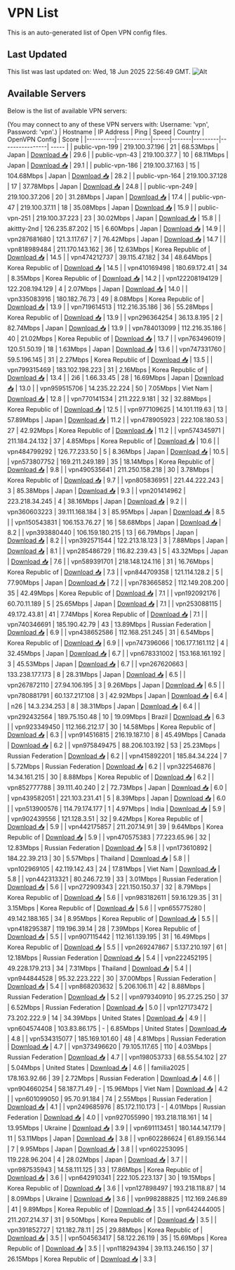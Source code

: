 # VPN List

This is an auto-generated list of Open VPN config files.

## Last Updated

This list was last updated on: Wed, 18 Jun 2025 22:56:49 GMT.
![Alt](https://repobeats.axiom.co/api/embed/186b98318ef1479477931607c1ad7d823f12451f.svg "Repobeats analytics image")

## Available Servers

Below is the list of available VPN servers:

(You may connect to any of these VPN servers with: Username: 'vpn', Password: 'vpn'.)
| Hostname | IP Address | Ping | Speed | Country | OpenVPN Config | Score |
|----------|------------|------|-------|---------|----------------| ----- |
| public-vpn-199 | 219.100.37.196 | 21 | 68.53Mbps | Japan | [Download 📥](./configs/server_0_JP.ovpn) | 29.6 |
| public-vpn-43 | 219.100.37.7 | 10 | 68.11Mbps | Japan | [Download 📥](./configs/server_1_JP.ovpn) | 29.1 |
| public-vpn-186 | 219.100.37.163 | 15 | 104.68Mbps | Japan | [Download 📥](./configs/server_2_JP.ovpn) | 28.2 |
| public-vpn-164 | 219.100.37.128 | 17 | 37.78Mbps | Japan | [Download 📥](./configs/server_3_JP.ovpn) | 24.8 |
| public-vpn-249 | 219.100.37.206 | 20 | 31.28Mbps | Japan | [Download 📥](./configs/server_4_JP.ovpn) | 17.4 |
| public-vpn-47 | 219.100.37.11 | 18 | 35.08Mbps | Japan | [Download 📥](./configs/server_5_JP.ovpn) | 15.9 |
| public-vpn-251 | 219.100.37.223 | 23 | 30.02Mbps | Japan | [Download 📥](./configs/server_6_JP.ovpn) | 15.8 |
| akittty-2nd | 126.235.87.202 | 15 | 6.60Mbps | Japan | [Download 📥](./configs/server_7_JP.ovpn) | 14.9 |
| vpn287681680 | 121.3.117.67 | 7 | 76.42Mbps | Japan | [Download 📥](./configs/server_8_JP.ovpn) | 14.7 |
| vpn818989484 | 211.170.143.162 | 36 | 12.63Mbps | Korea Republic of | [Download 📥](./configs/server_9_KR.ovpn) | 14.5 |
| vpn474212737 | 39.115.47.182 | 34 | 48.64Mbps | Korea Republic of | [Download 📥](./configs/server_10_KR.ovpn) | 14.5 |
| vpn410169498 | 180.69.172.41 | 34 | 8.35Mbps | Korea Republic of | [Download 📥](./configs/server_11_KR.ovpn) | 14.2 |
| vpn122208194129 | 122.208.194.129 | 4 | 2.07Mbps | Japan | [Download 📥](./configs/server_12_JP.ovpn) | 14.0 |
| vpn335083916 | 180.182.76.73 | 49 | 8.08Mbps | Korea Republic of | [Download 📥](./configs/server_13_KR.ovpn) | 13.9 |
| vpn719614513 | 112.216.35.186 | 36 | 55.28Mbps | Korea Republic of | [Download 📥](./configs/server_14_KR.ovpn) | 13.9 |
| vpn296364254 | 36.13.8.195 | 2 | 82.74Mbps | Japan | [Download 📥](./configs/server_15_JP.ovpn) | 13.9 |
| vpn784013099 | 112.216.35.186 | 40 | 21.02Mbps | Korea Republic of | [Download 📥](./configs/server_16_KR.ovpn) | 13.7 |
| vpn763496019 | 120.51.50.19 | 18 | 1.63Mbps | Japan | [Download 📥](./configs/server_17_JP.ovpn) | 13.6 |
| vpn747331760 | 59.5.196.145 | 31 | 2.27Mbps | Korea Republic of | [Download 📥](./configs/server_18_KR.ovpn) | 13.5 |
| vpn799315469 | 183.102.198.223 | 31 | 2.16Mbps | Korea Republic of | [Download 📥](./configs/server_19_KR.ovpn) | 13.4 |
| 2i6 | 1.66.33.45 | 28 | 16.69Mbps | Japan | [Download 📥](./configs/server_20_JP.ovpn) | 13.0 |
| vpn959515706 | 14.235.22.224 | 50 | 7.05Mbps | Viet Nam | [Download 📥](./configs/server_21_VN.ovpn) | 12.8 |
| vpn770141534 | 211.222.9.181 | 32 | 32.88Mbps | Korea Republic of | [Download 📥](./configs/server_22_KR.ovpn) | 12.5 |
| vpn977109625 | 14.101.119.63 | 13 | 57.89Mbps | Japan | [Download 📥](./configs/server_23_JP.ovpn) | 11.2 |
| vpn478905923 | 222.108.180.53 | 27 | 42.92Mbps | Korea Republic of | [Download 📥](./configs/server_24_KR.ovpn) | 11.2 |
| vpn574345971 | 211.184.24.132 | 37 | 4.85Mbps | Korea Republic of | [Download 📥](./configs/server_25_KR.ovpn) | 10.6 |
| vpn484799292 | 126.77.233.50 | 5 | 8.36Mbps | Japan | [Download 📥](./configs/server_26_JP.ovpn) | 10.5 |
| vpn573807752 | 169.211.249.189 | 35 | 18.14Mbps | Korea Republic of | [Download 📥](./configs/server_27_KR.ovpn) | 9.8 |
| vpn490535641 | 211.250.158.218 | 30 | 3.78Mbps | Korea Republic of | [Download 📥](./configs/server_28_KR.ovpn) | 9.7 |
| vpn805836951 | 221.44.222.243 | 3 | 85.38Mbps | Japan | [Download 📥](./configs/server_29_JP.ovpn) | 9.3 |
| vpn201414962 | 223.218.34.245 | 4 | 38.16Mbps | Japan | [Download 📥](./configs/server_30_JP.ovpn) | 9.2 |
| vpn360603223 | 39.111.168.184 | 3 | 85.95Mbps | Japan | [Download 📥](./configs/server_31_JP.ovpn) | 8.5 |
| vpn150543831 | 106.153.76.27 | 16 | 58.68Mbps | Japan | [Download 📥](./configs/server_32_JP.ovpn) | 8.2 |
| vpn393880440 | 106.159.180.215 | 13 | 66.79Mbps | Japan | [Download 📥](./configs/server_33_JP.ovpn) | 8.2 |
| vpn392571544 | 122.213.18.123 | 3 | 7.88Mbps | Japan | [Download 📥](./configs/server_34_JP.ovpn) | 8.1 |
| vpn285486729 | 116.82.239.43 | 5 | 43.32Mbps | Japan | [Download 📥](./configs/server_35_JP.ovpn) | 7.6 |
| vpn589391701 | 218.148.124.116 | 31 | 16.76Mbps | Korea Republic of | [Download 📥](./configs/server_36_KR.ovpn) | 7.3 |
| vpn844709358 | 121.114.128.2 | 5 | 77.90Mbps | Japan | [Download 📥](./configs/server_37_JP.ovpn) | 7.2 |
| vpn783665852 | 112.149.208.200 | 35 | 42.49Mbps | Korea Republic of | [Download 📥](./configs/server_38_KR.ovpn) | 7.1 |
| vpn192092176 | 60.70.11.189 | 5 | 25.65Mbps | Japan | [Download 📥](./configs/server_39_JP.ovpn) | 7.1 |
| vpn253088115 | 49.172.43.81 | 41 | 7.74Mbps | Korea Republic of | [Download 📥](./configs/server_40_KR.ovpn) | 7.1 |
| vpn740346691 | 185.190.42.79 | 43 | 13.89Mbps | Russian Federation | [Download 📥](./configs/server_41_RU.ovpn) | 6.9 |
| vpn438652586 | 112.168.251.245 | 31 | 6.54Mbps | Korea Republic of | [Download 📥](./configs/server_42_KR.ovpn) | 6.9 |
| vpn747396066 | 106.177.161.112 | 4 | 32.45Mbps | Japan | [Download 📥](./configs/server_43_JP.ovpn) | 6.7 |
| vpn678331002 | 153.168.161.192 | 3 | 45.53Mbps | Japan | [Download 📥](./configs/server_44_JP.ovpn) | 6.7 |
| vpn267620663 | 133.238.177.173 | 8 | 28.31Mbps | Japan | [Download 📥](./configs/server_45_JP.ovpn) | 6.5 |
| vpn267872110 | 27.94.106.195 | 3 | 9.26Mbps | Japan | [Download 📥](./configs/server_46_JP.ovpn) | 6.5 |
| vpn780881791 | 60.137.217.108 | 3 | 42.92Mbps | Japan | [Download 📥](./configs/server_47_JP.ovpn) | 6.4 |
| n26 | 14.3.234.253 | 8 | 38.31Mbps | Japan | [Download 📥](./configs/server_48_JP.ovpn) | 6.4 |
| vpn292432564 | 189.75.150.48 | 10 | 19.09Mbps | Brazil | [Download 📥](./configs/server_49_BR.ovpn) | 6.3 |
| vpn923349450 | 112.166.212.17 | 30 | 14.58Mbps | Korea Republic of | [Download 📥](./configs/server_50_KR.ovpn) | 6.3 |
| vpn914516815 | 216.19.187.10 | 8 | 45.49Mbps | Canada | [Download 📥](./configs/server_51_CA.ovpn) | 6.2 |
| vpn975849475 | 88.206.103.192 | 53 | 25.23Mbps | Russian Federation | [Download 📥](./configs/server_52_RU.ovpn) | 6.2 |
| vpn415892201 | 185.84.34.224 | 7 | 5.72Mbps | Russian Federation | [Download 📥](./configs/server_53_RU.ovpn) | 6.2 |
| vpn322546876 | 14.34.161.215 | 30 | 8.88Mbps | Korea Republic of | [Download 📥](./configs/server_54_KR.ovpn) | 6.2 |
| vpn852777788 | 39.111.40.240 | 2 | 72.73Mbps | Japan | [Download 📥](./configs/server_55_JP.ovpn) | 6.0 |
| vpn439582051 | 221.103.231.41 | 5 | 8.39Mbps | Japan | [Download 📥](./configs/server_56_JP.ovpn) | 6.0 |
| vpn513900576 | 114.79.174.177 | 1 | 4.97Mbps | India | [Download 📥](./configs/server_57_IN.ovpn) | 5.9 |
| vpn902439556 | 121.128.3.51 | 32 | 9.42Mbps | Korea Republic of | [Download 📥](./configs/server_58_KR.ovpn) | 5.9 |
| vpn442175857 | 211.207.14.91 | 39 | 9.64Mbps | Korea Republic of | [Download 📥](./configs/server_59_KR.ovpn) | 5.9 |
| vpn470575383 | 77.223.65.96 | 32 | 12.83Mbps | Russian Federation | [Download 📥](./configs/server_60_RU.ovpn) | 5.8 |
| vpn173610892 | 184.22.39.213 | 30 | 5.57Mbps | Thailand | [Download 📥](./configs/server_61_TH.ovpn) | 5.8 |
| vpn102969105 | 42.119.142.43 | 24 | 17.81Mbps | Viet Nam | [Download 📥](./configs/server_62_VN.ovpn) | 5.8 |
| vpn442313321 | 80.246.72.19 | 33 | 3.01Mbps | Russian Federation | [Download 📥](./configs/server_63_RU.ovpn) | 5.6 |
| vpn272909343 | 221.150.150.37 | 32 | 8.79Mbps | Korea Republic of | [Download 📥](./configs/server_64_KR.ovpn) | 5.6 |
| vpn983182611 | 59.16.129.35 | 31 | 3.15Mbps | Korea Republic of | [Download 📥](./configs/server_65_KR.ovpn) | 5.6 |
| vpn655775280 | 49.142.188.165 | 34 | 8.95Mbps | Korea Republic of | [Download 📥](./configs/server_66_KR.ovpn) | 5.5 |
| vpn418295387 | 119.196.39.14 | 28 | 7.39Mbps | Korea Republic of | [Download 📥](./configs/server_67_KR.ovpn) | 5.5 |
| vpn907115442 | 112.161.139.195 | 31 | 16.49Mbps | Korea Republic of | [Download 📥](./configs/server_68_KR.ovpn) | 5.5 |
| vpn269247867 | 5.137.210.197 | 61 | 12.18Mbps | Russian Federation | [Download 📥](./configs/server_69_RU.ovpn) | 5.4 |
| vpn222452195 | 49.228.179.213 | 34 | 7.31Mbps | Thailand | [Download 📥](./configs/server_70_TH.ovpn) | 5.4 |
| vpn944844528 | 95.32.223.222 | 30 | 37.00Mbps | Russian Federation | [Download 📥](./configs/server_71_RU.ovpn) | 5.4 |
| vpn868203632 | 5.206.106.11 | 42 | 8.88Mbps | Russian Federation | [Download 📥](./configs/server_72_RU.ovpn) | 5.2 |
| vpn979340910 | 95.27.25.250 | 37 | 6.52Mbps | Russian Federation | [Download 📥](./configs/server_73_RU.ovpn) | 5.0 |
| vpn127173472 | 73.202.222.9 | 14 | 34.39Mbps | United States | [Download 📥](./configs/server_74_US.ovpn) | 4.9 |
| vpn604574408 | 103.83.86.175 | - | 6.85Mbps | United States | [Download 📥](./configs/server_75_US.ovpn) | 4.8 |
| vpn534315077 | 185.169.101.60 | 48 | 4.81Mbps | Russian Federation | [Download 📥](./configs/server_76_RU.ovpn) | 4.7 |
| vpn373496620 | 79.105.117.65 | 110 | 4.03Mbps | Russian Federation | [Download 📥](./configs/server_77_RU.ovpn) | 4.7 |
| vpn198053733 | 68.55.54.102 | 27 | 5.04Mbps | United States | [Download 📥](./configs/server_78_US.ovpn) | 4.6 |
| familia2025 | 178.163.92.66 | 39 | 2.72Mbps | Russian Federation | [Download 📥](./configs/server_79_RU.ovpn) | 4.6 |
| vpn904660254 | 58.187.71.49 | - | 15.96Mbps | Viet Nam | [Download 📥](./configs/server_80_VN.ovpn) | 4.2 |
| vpn601099050 | 95.70.91.184 | 74 | 2.55Mbps | Russian Federation | [Download 📥](./configs/server_81_RU.ovpn) | 4.1 |
| vpn249685976 | 85.172.110.173 | - | 4.01Mbps | Russian Federation | [Download 📥](./configs/server_82_RU.ovpn) | 4.0 |
| vpn927055990 | 193.218.118.161 | 14 | 13.95Mbps | Ukraine | [Download 📥](./configs/server_83_UA.ovpn) | 3.9 |
| vpn691113451 | 180.144.147.179 | 11 | 53.11Mbps | Japan | [Download 📥](./configs/server_84_JP.ovpn) | 3.8 |
| vpn602286624 | 61.89.156.144 | 7 | 9.95Mbps | Japan | [Download 📥](./configs/server_85_JP.ovpn) | 3.8 |
| vpn602253095 | 119.228.96.204 | 4 | 28.02Mbps | Japan | [Download 📥](./configs/server_86_JP.ovpn) | 3.7 |
| vpn987535943 | 14.58.111.125 | 33 | 17.86Mbps | Korea Republic of | [Download 📥](./configs/server_87_KR.ovpn) | 3.6 |
| vpn642910341 | 222.105.223.137 | 30 | 19.15Mbps | Korea Republic of | [Download 📥](./configs/server_88_KR.ovpn) | 3.6 |
| vpn127898497 | 193.218.118.87 | 14 | 8.09Mbps | Ukraine | [Download 📥](./configs/server_89_UA.ovpn) | 3.6 |
| vpn998288825 | 112.169.246.89 | 41 | 9.89Mbps | Korea Republic of | [Download 📥](./configs/server_90_KR.ovpn) | 3.5 |
| vpn642444005 | 211.207.214.37 | 31 | 9.50Mbps | Korea Republic of | [Download 📥](./configs/server_91_KR.ovpn) | 3.5 |
| vpn391852727 | 121.182.78.11 | 25 | 29.88Mbps | Korea Republic of | [Download 📥](./configs/server_92_KR.ovpn) | 3.5 |
| vpn504563417 | 58.122.26.119 | 35 | 15.69Mbps | Korea Republic of | [Download 📥](./configs/server_93_KR.ovpn) | 3.5 |
| vpn118294394 | 39.113.246.150 | 37 | 26.15Mbps | Korea Republic of | [Download 📥](./configs/server_94_KR.ovpn) | 3.3 |
